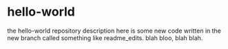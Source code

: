 # hello-world
the hello-world repository description
here is some new code written in the new branch called something like readme_edits.
blah bloo,
blah blah.


